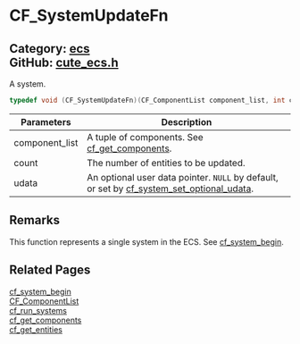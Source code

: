 [](../header.md ':include')

# CF_SystemUpdateFn

Category: [ecs](/api_reference?id=ecs)  
GitHub: [cute_ecs.h](https://github.com/RandyGaul/cute_framework/blob/master/include/cute_ecs.h)  
---

A system.

```cpp
typedef void (CF_SystemUpdateFn)(CF_ComponentList component_list, int count, void* udata);
```

Parameters | Description
--- | ---
component_list | A tuple of components. See [cf_get_components](/ecs/cf_get_components.md).
count | The number of entities to be updated.
udata | An optional user data pointer. `NULL` by default, or set by [cf_system_set_optional_udata](/ecs/cf_system_set_optional_udata.md).

## Remarks

This function represents a single system in the ECS. See [cf_system_begin](/ecs/cf_system_begin.md).

## Related Pages

[cf_system_begin](/ecs/cf_system_begin.md)  
[CF_ComponentList](/ecs/cf_componentlist.md)  
[cf_run_systems](/ecs/cf_run_systems.md)  
[cf_get_components](/ecs/cf_get_components.md)  
[cf_get_entities](/ecs/cf_get_entities.md)  
